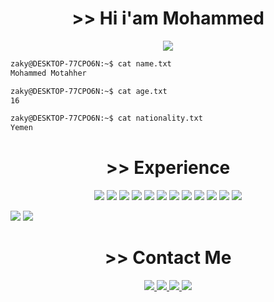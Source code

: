 <h1 align="center"> >> Hi i'am Mohammed</h1>
<p align="center">
<img src="https://i.pinimg.com/originals/29/12/98/29129842108c46684a26c427741db074.gif">
</p>

```sh
zaky@DESKTOP-77CPO6N:~$ cat name.txt
Mohammed Motahher

zaky@DESKTOP-77CPO6N:~$ cat age.txt
16

zaky@DESKTOP-77CPO6N:~$ cat nationality.txt
Yemen
```
<h1 align="center"> >> Experience</h1>

<p align="center">
  <img src="https://img.shields.io/badge/c++-%2300599C.svg?style=for-the-badge&logo=c%2B%2B&logoColor=white">
  <img src="https://img.shields.io/badge/html5-%23E34F26.svg?style=for-the-badge&logo=html5&logoColor=white">
  <img src="https://img.shields.io/badge/css3-%231572B6.svg?style=for-the-badge&logo=css3&logoColor=white">
  <img src="https://img.shields.io/badge/javascript-%23323330.svg?style=for-the-badge&logo=javascript&logoColor=%23F7DF1E">
  <img src="https://img.shields.io/badge/markdown-%23000000.svg?style=for-the-badge&logo=markdown&logoColor=white">
  <img src="https://img.shields.io/badge/php-%23777BB4.svg?style=for-the-badge&logo=php&logoColor=white">
  <img src="https://img.shields.io/badge/python-3670A0?style=for-the-badge&logo=python&logoColor=ffdd54">
  <img src="https://img.shields.io/badge/flask-%23000.svg?style=for-the-badge&logo=flask&logoColor=white">
  <img src="https://img.shields.io/badge/arduino-00979D?style=for-the-badge&logo=arduino&logoColor=white">
  <img src="https://img.shields.io/badge/ubuntu-E95420?style=for-the-badge&logo=ubuntu&logoColor=white">
  <img src="https://img.shields.io/badge/Visual%20Studio%20Code-0078d7.svg?style=for-the-badge&logo=visual-studio-code&logoColor=white">
  <img src="https://img.shields.io/badge/github-%23121011.svg?style=for-the-badge&logo=github&logoColor=white">
</p>

![](https://github-readme-stats.vercel.app/api?username=Zaky202&show_icons=true&theme=vision-friendly-dark)
![](https://github-readme-stats.vercel.app/api/top-langs/?username=Zaky202&theme=vision-friendly-dark)

<h1 align="center"> >> Contact Me</h1>
<p align="center">
  <a href="mailto:hamadanime1@gmail.com" target="blank">
    <img src="https://img.shields.io/badge/hamadanime1@gmail.com-D14836?style=for-the-badge&logo=gmail&logoColor=white">
  </a>
  <a href="https://twitter.com/mhmd_albkry" target="blank">
    <img src="https://img.shields.io/twitter/follow/@mohmd_albkry?logo=twitter&style=for-the-badge">
  </a>
  <a href="https://www.instagram.com/z1.2d/">
    <img src="https://img.shields.io/badge/@z1.2d-E4405F?style=for-the-badge&logo=instagram&logoColor=white">
  </a>
  <a href="https://t.me/aaambd1">
    <img src="https://img.shields.io/badge/@aaambd1-26A5E4?style=for-the-badge&logo=telegram&logoColor=white">
  </a>
</p>
<!--
**Zaky202/Zaky202** is a ✨ _special_ ✨ repository because its `README.md` (this file) appears on your GitHub profile.

Here are some ideas to get you started:

- 🔭 I’m currently working on ...
- 🌱 I’m currently learning ...
- 👯 I’m looking to collaborate on ...
- 🤔 I’m looking for help with ...
- 💬 Ask me about ...
- 📫 How to reach me: ...
- 😄 Pronouns: ...
- ⚡ Fun fact: ...
-->
